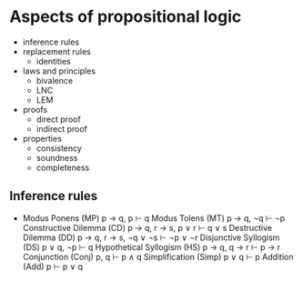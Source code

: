 # Aspects of propositional logic

- inference rules
- replacement rules
  - identities
- laws and principles
  - bivalence
  - LNC
  - LEM
- proofs
  - direct proof
  - indirect proof
- properties
  - consistency
  - soundness
  - completeness

## Inference rules

- Modus Ponens (MP)
p → q, p ⊢ q
Modus Tolens (MT)
p → q, ¬q ⊢ ¬p
Constructive Dilemma (CD)
p → q, r → s, p ∨ r ⊢ q ∨ s
Destructive Dilemma (DD)
p → q, r → s, ¬q ∨ ¬s ⊢ ¬p ∨ ¬r
Disjunctive Syllogism (DS)
p ∨ q, ¬p ⊢ q
Hypothetical Syllogism (HS)
p → q, q → r ⊢ p → r
Conjunction (Conj)
p, q ⊢ p ∧ q
Simplification (Simp)
p ∨ q ⊢ p
Addition (Add)
p ⊢ p ∨ q

